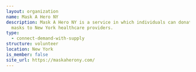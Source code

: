 ```yaml
---
layout: organization
name: Mask A Hero NY
description: Mask A Hero NY is a service in which individuals can donate new N95
  masks to New York healthcare providers.
type:
  - connect-demand-with-supply
structure: volunteer
location: New York
is_member: false
site_url: https://maskaherony.com/
---
```

